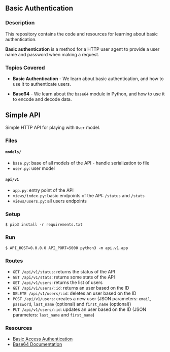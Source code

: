## Basic Authentication

### Description
This repository contains the code and resources for learning about basic authentication.

**Basic authentication** is a method for a HTTP user agent to provide a user name and password when making a request.

### Topics Covered

- **Basic Authentication** - We learn about basic authentication, and how to use it to authenticate users.

- **Base64** - We learn about the `base64` module in Python, and how to use it to encode and decode data.

## Simple API

Simple HTTP API for playing with `User` model.


### Files

#### `models/`

- `base.py`: base of all models of the API - handle serialization to file
- `user.py`: user model

#### `api/v1`

- `app.py`: entry point of the API
- `views/index.py`: basic endpoints of the API: `/status` and `/stats`
- `views/users.py`: all users endpoints


### Setup

```
$ pip3 install -r requirements.txt
```


### Run

```
$ API_HOST=0.0.0.0 API_PORT=5000 python3 -m api.v1.app
```


### Routes

- `GET /api/v1/status`: returns the status of the API
- `GET /api/v1/stats`: returns some stats of the API
- `GET /api/v1/users`: returns the list of users
- `GET /api/v1/users/:id`: returns an user based on the ID
- `DELETE /api/v1/users/:id`: deletes an user based on the ID
- `POST /api/v1/users`: creates a new user (JSON parameters: `email`, `password`, `last_name` (optional) and `first_name` (optional))
- `PUT /api/v1/users/:id`: updates an user based on the ID (JSON parameters: `last_name` and `first_name`)


### Resources

- [Basic Access Authentication](https://en.wikipedia.org/wiki/Basic_access_authentication)
- [Base64 Documentation](https://docs.python.org/3/library/base64.html)